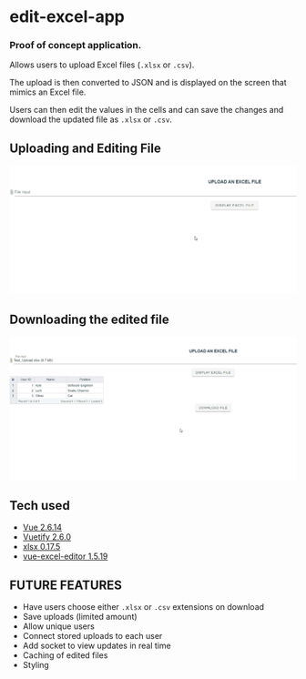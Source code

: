 # edit-excel-app
### __Proof of concept application.__ 

Allows users to upload Excel files (`.xlsx` or `.csv`).

The upload is then converted to JSON and is displayed on the screen that mimics an Excel file.

Users can then edit the values in the cells and can save the changes and download the updated file as `.xlsx` or `.csv`. 


## Uploading and Editing File
![Initial Excel Edit Demo](/src/assets/edit-excel-intro.gif)

## Downloading the edited file
![Initial Excel Download Demo](/src/assets/edit-excel-download-vid.gif)


## Tech used
- [Vue 2.6.14 ](https://v2.vuejs.org/)
- [Vuetify 2.6.0](https://v2.vuetifyjs.com/en/)
- [xlsx 0.17.5](https://www.npmjs.com/package/xlsx)
- [vue-excel-editor 1.5.19](https://www.npmjs.com/package/vue-excel-editor)

## FUTURE FEATURES
- Have users choose either `.xlsx` or `.csv` extensions on download
- Save uploads (limited amount)
- Allow unique users
- Connect stored uploads to each user
- Add socket to view updates in real time
- Caching of edited files
- Styling